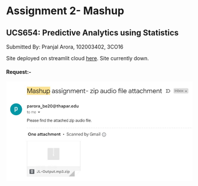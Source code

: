 # Assignment 2- Mashup
## UCS654: Predictive Analytics using Statistics

Submitted By: Pranjal Arora, 102003402, 3CO16

Site deployed on streamlit cloud [here](https://pranjal-arora-mashup-main-ix41p2.streamlit.app/). Site currently down.

#### Request:-
![Request](https://github.com/pranjal-arora/mashup/blob/master/request/mail.jpeg?raw=true)


